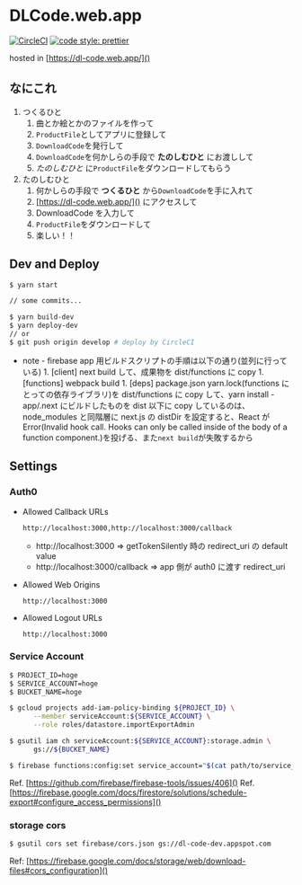 # DLCode.web.app

[![CircleCI](https://circleci.com/gh/TatsuyaYamamoto/dl-code.web.app/tree/develop.svg?style=svg)](https://circleci.com/gh/TatsuyaYamamoto/dl-code.web.app/tree/develop)
[![code style: prettier](https://img.shields.io/badge/code_style-prettier-ff69b4.svg?style=flat-square)](https://github.com/prettier/prettier)

hosted in [https://dl-code.web.app/]()

## なにこれ

1. つくるひと
   1. 曲とか絵とかのファイルを作って
   1. `ProductFile`としてアプリに登録して
   1. `DownloadCode`を発行して
   1. `DownloadCode`を何かしらの手段で **たのしむひと** にお渡しして
   1. _たのしむひと_ に`ProductFile`をダウンロードしてもらう
1. たのしむひと
   1. 何かしらの手段で **つくるひと** から`DownloadCode`を手に入れて
   1. [https://dl-code.web.app/]() にアクセスして
   1. DownloadCode を入力して
   1. `ProductFile`をダウンロードして
   1. 楽しい！！

## Dev and Deploy

```bash
$ yarn start

// some commits...

$ yarn build-dev
$ yarn deploy-dev
// or
$ git push origin develop # deploy by CircleCI

```

- note - firebase app 用ビルドスクリプトの手順は以下の通り(並列に行っている) 1. [client] next build して、成果物を dist/functions に copy 1. [functions] webpack build 1. [deps] package.json yarn.lock(functions にとっての依存ライブラリ)を dist/functions に copy して、yarn install - app/.next にビルドしたものを dist 以下に copy しているのは、node_modules と同階層に next.js の distDir を設定すると、React が Error(Invalid hook call. Hooks can only be called inside of the body of a function component.)を投げる、また`next build`が失敗するから

## Settings

### Auth0

- Allowed Callback URLs

  ```text
  http://localhost:3000,http://localhost:3000/callback
  ```

  - http://localhost:3000 => getTokenSilently 時の redirect_uri の default value
  - http://localhost:3000/callback => app 側が auth0 に渡す redirect_uri

- Allowed Web Origins

  ```text
  http://localhost:3000
  ```

- Allowed Logout URLs
  ```text
  http://localhost:3000
  ```

### Service Account

```bash
$ PROJECT_ID=hoge
$ SERVICE_ACCOUNT=hoge
$ BUCKET_NAME=hoge

$ gcloud projects add-iam-policy-binding ${PROJECT_ID} \
      --member serviceAccount:${SERVICE_ACCOUNT} \
      --role roles/datastore.importExportAdmin

$ gsutil iam ch serviceAccount:${SERVICE_ACCOUNT}:storage.admin \
      gs://${BUCKET_NAME}

$ firebase functions:config:set service_account="$(cat path/to/service_account.json)"
```

Ref. [https://github.com/firebase/firebase-tools/issues/406]()
Ref. [https://firebase.google.com/docs/firestore/solutions/schedule-export#configure_access_permissions]()

### storage cors

```bash
$ gsutil cors set firebase/cors.json gs://dl-code-dev.appspot.com
```

Ref: [https://firebase.google.com/docs/storage/web/download-files#cors_configuration]()
